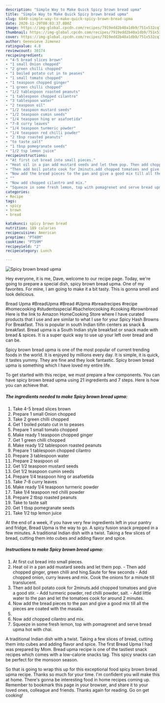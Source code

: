 ```yaml
---
description: "Simple Way to Make Quick Spicy brown bread upma"
title: "Simple Way to Make Quick Spicy brown bread upma"
slug: 6849-simple-way-to-make-quick-spicy-brown-bread-upma
date: 2020-11-29T00:03:37.800Z
image: https://img-global.cpcdn.com/recipes/7919edd2b40a1db9/751x532cq70/spicy-brown-bread-upma-recipe-main-photo.jpg
thumbnail: https://img-global.cpcdn.com/recipes/7919edd2b40a1db9/751x532cq70/spicy-brown-bread-upma-recipe-main-photo.jpg
cover: https://img-global.cpcdn.com/recipes/7919edd2b40a1db9/751x532cq70/spicy-brown-bread-upma-recipe-main-photo.jpg
author: Genevieve Jimenez
ratingvalue: 4.8
reviewcount: 30174
recipeingredient:
- "4-5 bread slices brown"
- "1 small Onion chopped"
- "2 green chilli chopped"
- "1 boiled potato cut in to peases"
- "1 small tomato chopped"
- "1 teaspoon chopped ginger"
- "1 green chilli chopped"
- "1/2 tablespoon roasted peanuts"
- "1 tablespoon chopped cilantro"
- "3 tablespoon water"
- "2 teaspoon oil"
- "1/2 teaspoon mustard seeds"
- "1/2 teaspoon cumin seeds"
- "1/4 teaspoon hing or asafoetida"
- "7-8 curry leaves"
- "1/4 teaspoon turmeric powder"
- "1/4 teaspoon red chilli powder"
- "2 tbsp roasted peanuts"
- "to taste salt"
- "1 tbsp pomegranate seeds"
- "1/2 tsp lemon juice"
recipeinstructions:
- "At first cut bread into small pieces."
- "Heat oil in a pan add mustard seeds and let them pop. Then add chopped ginger, green chilli and hing.Saute for few seconds  Add chopped onion, curry leaves and mix. Cook the onions for a minute till translucent."
- "Then add boil potato cook for 2minuts.add chopped tomatoes and give a good stir. Add turmeric powder, red chilli powder, salt. Add little water to the pan and let the tomatoes cook for around 2 minutes."
- "Now add the bread pieces to the pan and give a good mix till all the pieces are coated with the masala."
- ""
- "Now add chopped cilantro and mix."
- "Squeeze in some fresh lemon, top with pomagrenet and serve bread upma hot with chai."
categories:
- Recipe
tags:
- spicy
- brown
- bread

katakunci: spicy brown bread 
nutrition: 189 calories
recipecuisine: American
preptime: "PT40M"
cooktime: "PT59M"
recipeyield: "2"
recipecategory: Lunch

---
```



![Spicy brown bread upma](https://img-global.cpcdn.com/recipes/7919edd2b40a1db9/751x532cq70/spicy-brown-bread-upma-recipe-main-photo.jpg)

Hey everyone, it is me, Dave, welcome to our recipe page. Today, we're going to prepare a special dish, spicy brown bread upma. One of my favorites. For mine, I am going to make it a bit tasty. This is gonna smell and look delicious.

Bread Upma #BreadUpma #Bread #Upma #breadrecipes #recipe #homecooking #studentsspecial #bachelorcooking #cooking #brownbread Here is the link to Amazon HomeCooking Store where I have curated products that I use and are similar to what I use for your Spicy Hash Browns For Breakfast. This is popular in south Indian tiifin centers as snack &amp; breakfast. Bread upma is a South Indian style breakfast or snack made with bread &amp; spices. It is a super quick way to use up your left over bread and can be.

Spicy brown bread upma is one of the most popular of current trending foods in the world. It is enjoyed by millions every day. It is simple, it is quick, it tastes yummy. They are fine and they look fantastic. Spicy brown bread upma is something which I have loved my entire life.


To get started with this recipe, we must prepare a few components. You can have spicy brown bread upma using 21 ingredients and 7 steps. Here is how you can achieve that.

<!--inarticleads1-->

##### The ingredients needed to make Spicy brown bread upma:

1. Take 4-5 bread slices brown
1. Prepare 1 small Onion chopped
1. Take 2 green chilli chopped
1. Get 1 boiled potato cut in to peases
1. Prepare 1 small tomato chopped
1. Make ready 1 teaspoon chopped ginger
1. Get 1 green chilli chopped
1. Make ready 1/2 tablespoon roasted peanuts
1. Prepare 1 tablespoon chopped cilantro
1. Prepare 3 tablespoon water
1. Prepare 2 teaspoon oil
1. Get 1/2 teaspoon mustard seeds
1. Get 1/2 teaspoon cumin seeds
1. Prepare 1/4 teaspoon hing or asafoetida
1. Take 7-8 curry leaves
1. Make ready 1/4 teaspoon turmeric powder
1. Take 1/4 teaspoon red chilli powder
1. Prepare 2 tbsp roasted peanuts
1. Take to taste salt
1. Get 1 tbsp pomegranate seeds
1. Take 1/2 tsp lemon juice


At the end of a week, if you have very few ingredients left in your pantry and fridge, Bread Upma is the way to go. A spicy fusion snack prepped in a few minutes. A traditional Indian dish with a twist. Taking a few slices of bread, cutting them into cubes and adding flavor and spice. 

<!--inarticleads2-->

##### Instructions to make Spicy brown bread upma:

1. At first cut bread into small pieces.
1. Heat oil in a pan add mustard seeds and let them pop. - Then add chopped ginger, green chilli and hing.Saute for few seconds  - Add chopped onion, curry leaves and mix. Cook the onions for a minute till translucent.
1. Then add boil potato cook for 2minuts.add chopped tomatoes and give a good stir. - Add turmeric powder, red chilli powder, salt. - Add little water to the pan and let the tomatoes cook for around 2 minutes.
1. Now add the bread pieces to the pan and give a good mix till all the pieces are coated with the masala.
1. 
1. Now add chopped cilantro and mix.
1. Squeeze in some fresh lemon, top with pomagrenet and serve bread upma hot with chai.


A traditional Indian dish with a twist. Taking a few slices of bread, cutting them into cubes and adding flavor and spice. The first Bread Upma I had was prepared by Mom. Bread upma recipe is one of the tastiest snack recipes which comes with a low-calorie snacks tag. This spicy snacks can be perfect for the monsoon season. 

So that is going to wrap this up for this exceptional food spicy brown bread upma recipe. Thanks so much for your time. I'm confident you will make this at home. There's gonna be interesting food in home recipes coming up. Remember to bookmark this page in your browser, and share it to your loved ones, colleague and friends. Thanks again for reading. Go on get cooking!
